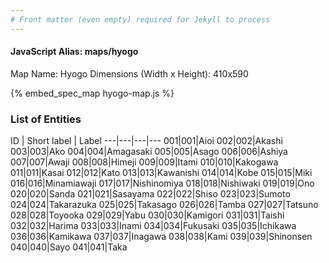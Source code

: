 ```yaml
---
# Front matter (even empty) required for Jekyll to process
---
```


#### JavaScript Alias: maps/hyogo

Map Name: Hyogo
Dimensions (Width x Height): 410x590



{% embed_spec_map hyogo-map.js %}

### List of Entities

ID | Short label | Label
---|---|---|---
001|001|Aioi
002|002|Akashi
003|003|Ako
004|004|Amagasaki
005|005|Asago
006|006|Ashiya
007|007|Awaji
008|008|Himeji
009|009|Itami
010|010|Kakogawa
011|011|Kasai
012|012|Kato
013|013|Kawanishi
014|014|Kobe
015|015|Miki
016|016|Minamiawaji
017|017|Nishinomiya
018|018|Nishiwaki
019|019|Ono
020|020|Sanda
021|021|Sasayama
022|022|Shiso
023|023|Sumoto
024|024|Takarazuka
025|025|Takasago
026|026|Tamba
027|027|Tatsuno
028|028|Toyooka
029|029|Yabu
030|030|Kamigori
031|031|Taishi
032|032|Harima
033|033|Inami
034|034|Fukusaki
035|035|Ichikawa
036|036|Kamikawa
037|037|Inagawa
038|038|Kami
039|039|Shinonsen
040|040|Sayo
041|041|Taka